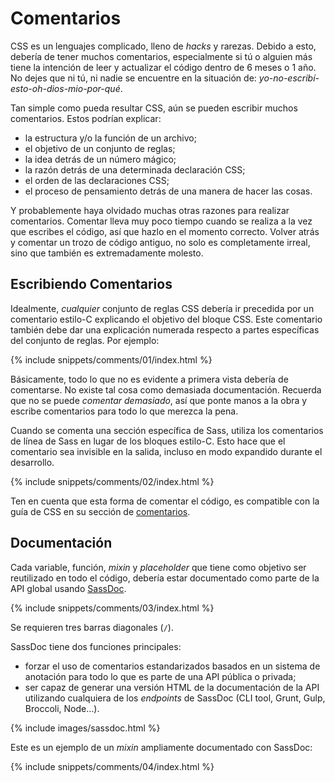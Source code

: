 
# Comentarios

CSS es un lenguajes complicado, lleno de *hacks* y rarezas. Debido a esto, debería de tener muchos comentarios, especialmente si tú o alguien más tiene la intención de leer y actualizar el código dentro de 6 meses o 1 año. No dejes que ni tú, ni nadie se encuentre en la situación de: *yo-no-escribí-esto-oh-dios-mio-por-qué*.

Tan simple como pueda resultar CSS, aún se pueden escribir muchos comentarios. Estos podrían explicar:

* la estructura y/o la función de un archivo;
* el objetivo de un conjunto de reglas;
* la idea detrás de un número mágico;
* la razón detrás de una determinada declaración CSS;
* el orden de las declaraciones CSS;
* el proceso de pensamiento detrás de una manera de hacer las cosas.

Y probablemente haya olvidado muchas otras razones para realizar comentarios. Comentar lleva muy poco tiempo cuando se realiza a la vez que escribes el código, así que hazlo en el momento correcto. Volver atrás y comentar un trozo de código antiguo, no solo es completamente irreal, sino que también es extremadamente molesto.

## Escribiendo Comentarios

Idealmente, *cualquier* conjunto de reglas CSS debería ir precedida por un comentario estilo-C explicando el objetivo del bloque CSS. Este comentario también debe dar una explicación numerada respecto a partes específicas del conjunto de reglas. Por ejemplo:

{% include snippets/comments/01/index.html %}

Básicamente, todo lo que no es evidente a primera vista debería de comentarse. No existe tal cosa como demasiada documentación. Recuerda que no se puede *comentar demasiado*, así que ponte manos a la obra y escribe  comentarios para todo lo que merezca la pena.

Cuando se comenta una sección específica de Sass, utiliza los comentarios de línea de Sass en lugar de los bloques estilo-C. Esto hace que el comentario sea invisible en la salida, incluso en modo expandido durante el desarrollo.

{% include snippets/comments/02/index.html %}

Ten en cuenta que esta forma de comentar el código, es compatible con la guía de CSS en su sección de [comentarios](http://cssguidelin.es/#commenting).

## Documentación

Cada variable, función, *mixin* y *placeholder* que tiene como objetivo ser reutilizado en todo el código, debería estar documentado como parte de la API global usando [SassDoc](http://sassdoc.com).

{% include snippets/comments/03/index.html %}

<div class="note">
  <p>Se requieren tres barras diagonales (<code>/</code>).</p>
</div>

SassDoc tiene dos funciones principales:

* forzar el uso de comentarios estandarizados basados en un sistema de anotación para todo lo que es parte de una API pública o privada;
* ser capaz de generar una versión HTML de la documentación de la API utilizando cualquiera de los *endpoints* de SassDoc (CLI tool, Grunt, Gulp, Broccoli, Node…).

{% include images/sassdoc.html %}

Este es un ejemplo de un *mixin* ampliamente documentado con SassDoc:

{% include snippets/comments/04/index.html %}
